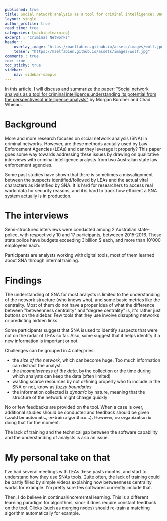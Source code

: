 ```yaml
---
published: true
title: Social network analysis as a tool for criminal intelligence: Understanding its potential from the perspectivesof intelligence analysts
layout: single
author_profile: true
read_time: true
categories: [machinelearning]
excerpt : "Criminal Networks"
header :
    overlay_image: "https://maelfabien.github.io/assets/images/wolf.jpg"
    teaser: "https://maelfabien.github.io/assets/images/wolf.jpg"
comments : true
toc: true
toc_sticky: true
sidebar:
    nav: sidebar-sample
---
```


In this article, I will discuss and summarize the paper: ["Social network analysis as a tool for criminal intelligence:understanding its potential from the perspectivesof intelligence analysts"](https://www.researchgate.net/publication/318037428_Social_network_analysis_as_a_tool_for_criminal_intelligence_Understanding_its_potential_from_the_perspectives_of_intelligence_analysts) by Morgan Burcher and Chad Whelan.

<script type="text/javascript" async
src="https://cdn.mathjax.org/mathjax/latest/MathJax.js?config=TeX-MML-AM_CHTML">
</script>

# Background

More and more research focuses on social network analysis (SNA) in criminal networks. However, are these methods acutally used by Law Enforcement Agencies (LEAs) and can they leverage it properly? This paper goes some way towards addressing these issues by drawing on qualitative interviews with criminal intelligence analysts from two Australian state law enforcement agencies.

Some past studies have shown that there is sometimes a missalignment between the suspects identified/followed by LEAs and the actual vital characters as identified by SNA. It is hard for researchers to access real world data for security reasons, and it is hard to track how efficient a SNA system actually is in production. 

# The interviews

Semi-structured interviews were conducted among 2 Australian state-police, with respectively 10 and 17 participants, betweeen 2015-2016. These state police have budgets exceeding 3 billion $ each, and more than 10'000 employees each.

Participants are analysts working with digital tools, most of them learned about SNA through internal training. 

# Findings

The understanding of SNA for most analysts is limited to the understanding of the network structure (who knows who), and some basic metrics like the centrality. Most of them do not have a proper idea of what the difference between "betweenness centrality" and "degree centrality" is, it's rather just buttons on the sidebar. Few tools that they use involve disrupting networks or predicting hidden links.

Some participants suggest that SNA is used to identify suspects that were not on the radar of LEAs so far. Also, some suggest that it helps identify if a new information is important or not.

Challenges can be grouped in 4 categories:
- the *size of the network*, which can become huge. Too much information can distract the analyst.
- the *incompleteness of the data*, by the collection or the time during which analysts can keep the data (often limited)
- wasting scarce resources by not defining properly who to include in the SNA or not, know as *fuzzy boundaries*
- the information collected is *dynamic* by nature, meaning that the structure of the network might change quickly

No or few feedbacks are provided on the tool. When a case is over, additional studies should be conducted and feedback should be given (could be automatic, re-train algorithms...). However, no organization is doing that for the moment. 

The lack of training and the technical gap between the software capability and the understanding of analysts is also an issue.

# My personal take on that

I've had several meetings with LEAs these pasts months, and start to understand how they use SNAs tools. Quite often, the lack of training could be partly filled by simple videos explaining how betweenness centrality works for example. I'm pretty sure few softwares currently include that.

Then, I do believe in continual/incremental learning. This is a different learning paradigm for algorithms, since it does require constant feedback on the tool. Clicks (such as merging nodes) should re-train a matching algorithm automatically for example.

